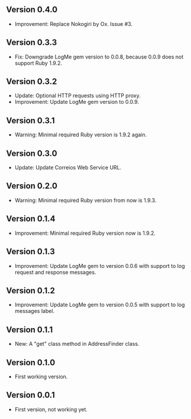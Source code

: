 ## Version 0.4.0
- Improvement: Replace Nokogiri by Ox. Issue #3.

## Version 0.3.3
- Fix: Downgrade LogMe gem version to 0.0.8, because 0.0.9 does not support Ruby 1.9.2.

## Version 0.3.2
- Update: Optional HTTP requests using HTTP proxy.
- Improvement: Update LogMe gem version to 0.0.9.

## Version 0.3.1
- Warning: Minimal required Ruby version is 1.9.2 again.

## Version 0.3.0
- Update: Update Correios Web Service URL.

## Version 0.2.0
- Warning: Minimal required Ruby version from now is 1.9.3.

## Version 0.1.4
- Improvement: Minimal required Ruby version now is 1.9.2.

## Version 0.1.3
- Improvement: Update LogMe gem to version 0.0.6 with support to log request and response messages.

## Version 0.1.2
- Improvement: Update LogMe gem to version 0.0.5 with support to log messages label.

## Version 0.1.1
- New: A "get" class method in AddressFinder class.

## Version 0.1.0
- First working version.

## Version 0.0.1
- First version, not working yet.
